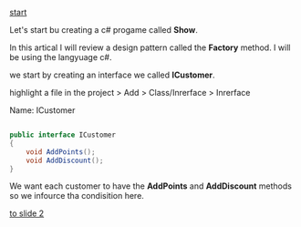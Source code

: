 [start](./page1.md)

Let's start bu creating a c# progame called **Show**.

In this artical I will review a design pattern called the **Factory** method.
I will be using the langyuage c#.

we start by creating an interface we called **ICustomer**.

highlight a file in the project > Add > Class/Inrerface > Inrerface

Name: ICustomer

```csharp

public interface ICustomer
{
    void AddPoints();
    void AddDiscount();
}

```

We want each customer to have the **AddPoints** and **AddDiscount** methods so we infource tha condisition here.


[to slide 2](./page2.md)
